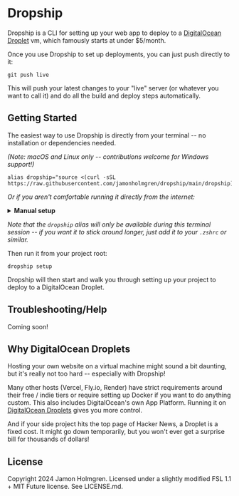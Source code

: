 # Dropship

Dropship is a CLI for setting up your web app to deploy to a [DigitalOcean Droplet](https://m.do.co/c/a78810eb0cff) vm, which famously starts at under $5/month.

Once you use Dropship to set up deployments, you can just push directly to it:

```
git push live
```

This will push your latest changes to your "live" server (or whatever you want to call it) and do all the build and deploy steps automatically.

## Getting Started

The easiest way to use Dropship is directly from your terminal -- no installation or dependencies needed.

_(Note: macOS and Linux only -- contributions welcome for Windows support!)_

```
alias dropship="source <(curl -sSL https://raw.githubusercontent.com/jamonholmgren/dropship/main/dropship)"
```

_Or if you aren't comfortable running it directly from the internet:_

<details>
<summary><strong>Manual setup</strong></summary>
Download it:

```
curl -sSL https://raw.githubusercontent.com/jamonholmgren/dropship/main/dropship > ./dropship
```

Open the `dropship` file in your editor and review it. If you're comfortable with what it's doing, alias it:

```
alias dropship="source $PWD/dropship"
```

</details>

_Note that the `dropship` alias will only be available during this terminal session -- if you want it to stick around longer, just add it to your `.zshrc` or similar._

Then run it from your project root:

```
dropship setup
```

Dropship will then start and walk you through setting up your project to deploy to a DigitalOcean Droplet.

## Troubleshooting/Help

Coming soon!

## Why DigitalOcean Droplets

Hosting your own website on a virtual machine might sound a bit daunting, but it's really not too hard -- especially with Dropship!

Many other hosts (Vercel, Fly.io, Render) have strict requirements around their free / indie tiers or require setting up Docker if you want to do anything custom. This also includes DigitalOcean's own App Platform. Running it on [DigitalOcean Droplets](https://m.do.co/c/a78810eb0cff) gives you more control.

And if your side project hits the top page of Hacker News, a Droplet is a fixed cost. It might go down temporarily, but you won't ever get a surprise bill for thousands of dollars!

## License

Copyright 2024 Jamon Holmgren. Licensed under a slightly modified FSL 1.1 + MIT Future license. See LICENSE.md.
